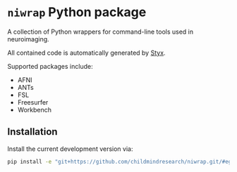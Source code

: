 # `niwrap` Python package

A collection of Python wrappers for command-line tools used in neuroimaging.

All contained code is automatically generated by [Styx](https://github.com/childmindresearch/styx).

Supported packages include:

- AFNI
- ANTs
- FSL
- Freesurfer
- Workbench

## Installation

Install the current development version via:

```bash
pip install -e "git+https://github.com/childmindresearch/niwrap.git/#egg=niwrap&subdirectory=python"
```

